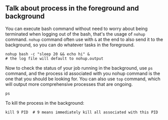 ## Talk about process in the foreground and background

You can execute bash command without need to worry about being terminated when logging out of the bash,
that's the usage of `nohup` command. `nohup` command often use with `&` at the end to also send it to 
the background, so you can do whatever tasks in the foreground.

```
nohup bash -c "sleep 20 && echo hi" &
# the log file will default to nohup.output
```

Now to check the status of your job running in the background, use `ps` command, and the process id associated with you nohup command
is the one that you should be looking for. You can also use `top` command, which will output more comprehensive processes that are ongoing.

```
ps
```

To kill the process in the background:

```
kill 9 PID  # 9 means immediately kill all associated with this PID
```